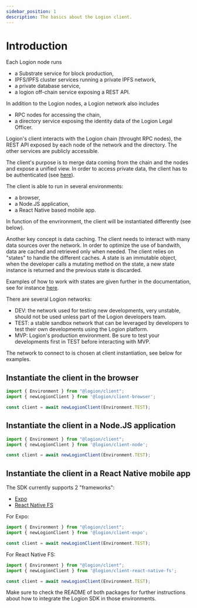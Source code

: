 ```yaml
---
sidebar_position: 1
description: The basics about the Logion client.
---
```


# Introduction

Each Logion node runs

* a Substrate service for block production,
* IPFS/IPFS cluster services running a private IPFS network,
* a private database service,
* a logion off-chain service exposing a REST API.

In addition to the Logion nodes, a Logion network also includes

* RPC nodes for accessing the chain,
* a directory service exposing the identity data of the Logion Legal Officer.

Logion's client interacts with the Logion chain (throught RPC nodes), the REST API exposed by each node of the network and the directory.
The other services are publicly accessible.

The client's purpose is to merge data coming from the chain and the nodes
and expose a unified view. In order to access private data, the client has to be authenticated (see [here](./authentication.md)).

The client is able to run in several environments:

- a browser,
- a Node.JS application,
- a React Native based mobile app.

In function of the envrironment, the client will be instantiated differently (see below).

Another key concept is data caching. The client needs to interact with many data sources over the network. In order to
optimize the use of bandwith, data are cached and retrieved only when needed. The client relies on "states" to handle
the different caches. A state is an immutable object, when the developer calls a mutating method on the state, a new
state instance is returned and the previous state is discarded.

Examples of how to work with states are given further in the documentation, see for instance [here](../client/loc.md).

There are several Logion networks:

- DEV: the network used for testing new developments, very unstable, should not be used unless part of the Logion developers team.
- TEST: a stable sandbox network that can be leveraged by developers to test their own developments using the Logion platform.
- MVP: Logion's production environment. Be sure to test your developments first in TEST before interacting with MVP.

The network to connect to is chosen at client instantiation, see below for examples.

## Instantiate the client in the browser

```typescript
import { Environment } from "@logion/client";
import { newLogionClient } from '@logion/client-browser';

const client = await newLogionClient(Environment.TEST);
```

## Instantiate the client in a Node.JS application

```typescript
import { Environment } from "@logion/client";
import { newLogionClient } from '@logion/client-node';

const client = await newLogionClient(Environment.TEST);
```

## Instantiate the client in a React Native mobile app

The SDK currently supports 2 "frameworks":

- [Expo](https://expo.dev/)
- [React Native FS](https://github.com/itinance/react-native-fs)

For Expo:

```typescript
import { Environment } from "@logion/client";
import { newLogionClient } from '@logion/client-expo';

const client = await newLogionClient(Environment.TEST);
```

For React Native FS:

```typescript
import { Environment } from "@logion/client";
import { newLogionClient } from '@logion/client-react-native-fs';

const client = await newLogionClient(Environment.TEST);
```

Make sure to check the README of both packages for further instructions about how to
integrate the Logion SDK in those environments.
